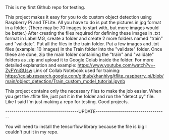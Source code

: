 This is my first Github repo for testing.



This project makes it easy for you to do custom object detection using Raspberry Pi and TFLite. All you have to do is put the pictures in jpg format in a folder. (There may be 70 images to start with, but more images would be better.) After creating the files required for defining these images in .txt format in LabelIMG, create a folder and create 2 more folders named "train" and "validate". Put all the files in the train folder. Put a few images and .txt files (example: 10 images) in the Train folder into the "validate" folder. Once these are done, zip the main folder containing the "train" and "validate" folders as .zip and upload it to Google Colab inside the folder. For more detailed explanation and example: https://www.youtube.com/watch?v=-ZyFYniGUsw
Link of Collab Notebook used for training: https://colab.research.google.com/github/khanhlvg/tflite_raspberry_pi/blob/main/object_detection/Train_custom_model_tutorial.ipynb

This project contains only the necessary files to make the job easier. When you get the .tflite file, just put it in the folder and run the "detect.py" file. Like I said I'm just making a repo for testing. Good projects.


------------------------------------UPDATE-----------------------------------

You will need to install the tensorflow library because the file is big I couldn't put it in my repo.
